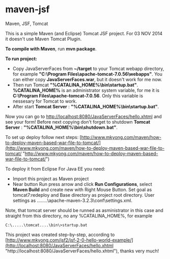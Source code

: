 maven-jsf
=========

Maven, JSF, Tomcat

This is a simple Maven (and Eclipse) Tomcat JSF project. For 03 NOV 2014 it doesn't use Maven Tomcat Plugin.

**To compile with Maven**, run **mvn package**.

**To run project:**
- Copy JavaServerFaces from **~/target** to your Tomcat webapp directory, for example **"C:\Program Files\apache-tomcat-7.0.56\webapps"**. You can either copy **JavaServerFaces.war**, but it doesn't work for me now.
- Then run Tomcat **<windows>"%CATALINA_HOME%\bin\startup.bat"</windows>**. **%CATALINA_HOME%** is an administrator system variable, for me it is **C:\Program Files\apache-tomcat-7.0.56**. Only this variable is nessesary for Tomcat to work.
- After start **Tomcat Server** : **"%CATALINA_HOME%\bin\startup.bat"**.

Now you can go to [http://localhost:8080/JavaServerFaces/hello.xhtml](http://localhost:8080/JavaServerFaces/hello.xhtml "http://localhost:8080/JavaServerFaces/hello.xhtml") and see your form! Before next copying don't forget to shutdown **Tomcat Server** : **"%CATALINA_HOME%\bin\shutdown.bat"**.

To set up deploy follow next steps: [http://www.mkyong.com/maven/how-to-deploy-maven-based-war-file-to-tomcat/](http://www.mkyong.com/maven/how-to-deploy-maven-based-war-file-to-tomcat/ "http://www.mkyong.com/maven/how-to-deploy-maven-based-war-file-to-tomcat/")

To deploy it from Eclipse For Java EE you need:
- Import this project as Maven project
- Near button Run press arrow and click **Run Configurations**, select **Maven Build** and create new with Right Mouse Button. Set goal as tomcat7:redeploy and Base directory as project root directory. User settings as ........\apache-maven-3.2.3\conf\settings.xml.

Note, that tomcat server should be runned as asministrator in this case and straight from this directory, no any %CATALINA_HOME%, for example 
```
C:\.....\tomcat....\bin\>startup.bat
```

This project was created step-by-step, according to [http://www.mkyong.com/jsf2/jsf-2-0-hello-world-example/](http://localhost:8080/JavaServerFaces/hello.xhtml "http://localhost:8080/JavaServerFaces/hello.xhtml"), thanks very much!
